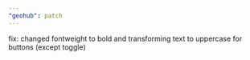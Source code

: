 ```yaml
---
"geohub": patch
---
```


fix: changed fontweight to bold and transforming text to uppercase for buttons (except toggle)
